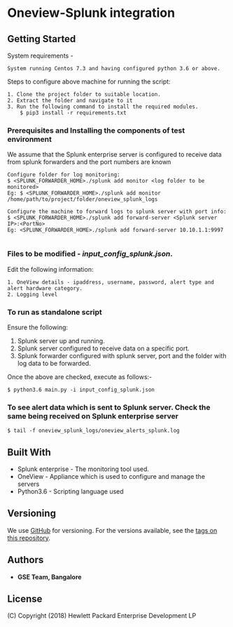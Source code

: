 # Oneview-Splunk integration

## Getting Started

System requirements - 

```
System running Centos 7.3 and having configured python 3.6 or above.
```

Steps to configure above machine for running the script:
```
1. Clone the project folder to suitable location. 
2. Extract the folder and navigate to it
3. Run the following command to install the required modules. 
	$ pip3 install -r requirements.txt

```
### Prerequisites and Installing the components of test environment

We assume that the Splunk enterprise server is configured to receive data from splunk forwarders and the port numbers are known
```	
Configure folder for log monitoring:
$ <SPLUNK_FORWARDER_HOME>./splunk add monitor <log folder to be monitored>
Eg: $ <SPLUNK_FORWARDER_HOME>./splunk add monitor /home/path/to/project/folder/oneview_splunk_logs
	
Configure the machine to forward logs to splunk server with port info:
$ <SPLUNK_FORWARDER_HOME>./splunk add forward-server <Splunk server IP>:<PortNo>
Eg: <SPLUNK_FORWARDER_HOME>./splunk add forward-server 10.10.1.1:9997
	
```

### Files to be modified - ***input_config_splunk.json***.

Edit the following information:
```
1. OneView details - ipaddress, username, password, alert type and alert hardware category.
2. Logging level
```



### To run as standalone script

Ensure the following:
1. Splunk server up and running. 
2. Splunk server configured to receive data on a specific port. 
3. Splunk forwarder configured with splunk server, port and the folder with log data to be forwarded. 

Once the above are checked, execute as follows:-

```
$ python3.6 main.py -i input_config_splunk.json
```

### To see alert data which is sent to Splunk server. Check the same being received on Splunk enterprise server

`$ tail -f oneview_splunk_logs/oneview_alerts_splunk.log`

	
## Built With

* Splunk enterprise - The monitoring tool used.
* OneView - Appliance which is used to configure and manage the servers
* Python3.6 - Scripting language used


## Versioning

We use [GitHub](http://github.org/) for versioning. For the versions available, see the [tags on this repository](https://github.com/your/project/tags). 

## Authors

* **GSE Team, Bangalore** 

## License

(C) Copyright (2018) Hewlett Packard Enterprise Development LP

